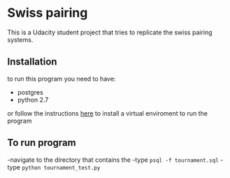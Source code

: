 # Swiss pairing
This is a Udacity student project that tries to replicate the swiss pairing systems.

## Installation

to run this program you need to have:
- postgres
- python 2.7

     
or follow the instructions [here](https://www.udacity.com/wiki/ud197/install-vagrant) to install a virtual enviroment to run the program


## To run program 
-navigate to the directory that contains the
-type `psql -f tournament.sql`
-type `python tournament_test.py`
